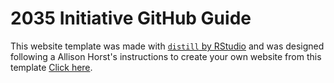 # 2035 Initiative GitHub Guide

This website template was made with [`distill` by RStudio](https://rstudio.github.io/distill/) and was designed following a  Allison Horst's instructions to create your own website from this template [Click here](https://docs.google.com/document/d/1iC0f8VONz269Fm6dVHXeiQuWubNOgOiHjF6oHNBLD-o/edit?usp=sharing).
